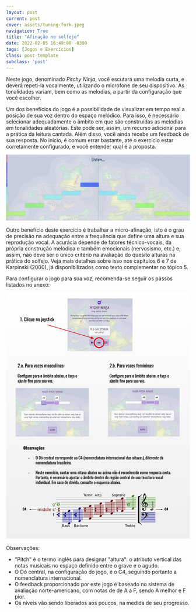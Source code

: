 ```yaml
---
layout: post
current: post
cover: assets/tuning-fork.jpeg
navigation: True
title: "Afinação no solfejo"
date: 2022-02-05 16:49:00 -0300
tags: [Jogos e Exercícios]
class: post-template
subclass: 'post'
---
```


Neste jogo, denominado *Pitchy Ninja*, você escutará uma melodia curta, e deverá repeti-la vocalmente, utilizando o microfone de seu dispositivo. As tonalidades variam, bem como as melodias, a partir da configuração que você escolher.

Um dos benefícios do jogo é a possibilidade de visualizar em tempo real a posição de sua voz dentro do espaço melódico. Para isso, é necessário selecionar adequadamente o âmbito em que são construídas as melodias em tonalidades aleatórias. Este pode ser, assim, um recurso adicional para a prática da leitura cantada. Além disso, você ainda recebe um feedback de sua resposta. No início, é comum errar bastante, até o exercício estar corretamente configurado, e você entender qual é a proposta.

![snapshot](assets/pitchy-ninja.jpg)

Outro benefício deste exercício é trabalhar a micro-afinação, isto é o grau de precisão na adequação entre a frequência que define uma altura e sua reprodução vocal. A acurácia depende de fatores técnico-vocais, da própria construção melódica e também emocionais (nervosismo, etc.) e, assim, não deve ser o único critério na avaliação do quesito alturas na prática do solfejo. Veja mais detalhes sobre isso nos capítulos 6 e 7 de Karpinski (2000), já disponibilizados como texto complementar no tópico 5.

Para configurar o jogo para sua voz, recomenda-se seguir os passos listados no anexo:

![snapshot](assets/pitchy-ninja-config.jpg)

Observações:

- "Pitch" é o termo inglês para designar "altura": o atributo vertical das notas musicais no espaço definido entre o grave e o agudo.
- O Dó central, na configuração do jogo, é o C4, seguindo portanto a nomenclatura internacional.
- O feedback proporcionado por este jogo é baseado no sistema de avaliação norte-americano, com notas de de A a F, sendo A melhor e F pior.
- Os níveis vão sendo liberados aos poucos, na medida de seu progresso.